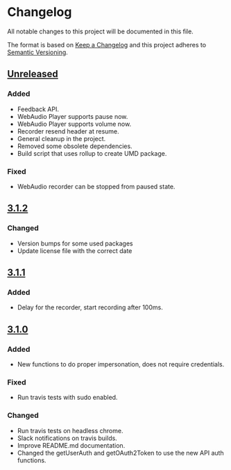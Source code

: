 # Changelog

All notable changes to this project will be documented in this file.

The format is based on [Keep a Changelog](http://keepachangelog.com)
and this project adheres to [Semantic Versioning](http://semver.org).

## [Unreleased]
### Added
- Feedback API.
- WebAudio Player supports pause now.
- WebAudio Player supports volume now.
- Recorder resend header at resume.
- General cleanup in the project.
- Removed some obsolete dependencies.
- Build script that uses rollup to create UMD package.

### Fixed
- WebAudio recorder can be stopped from paused state.

## [3.1.2]

### Changed

- Version bumps for some used packages
- Update license file with the correct date

## [3.1.1]

### Added

- Delay for the recorder, start recording after 100ms.

## [3.1.0]

### Added

- New functions to do proper impersonation, does not require credentials.

### Fixed

- Run travis tests with sudo enabled.

### Changed

- Run travis tests on headless chrome.
- Slack notifications on travis builds.
- Improve README.md documentation.
- Changed the getUserAuth and getOAuth2Token to use the new API auth functions.


[Unreleased]: https://github.com/itslanguage/itslanguage-js/compare/v3.1.2...HEAD
[3.1.2]: https://github.com/itslanguage/itslanguage-js/compare/v3.1.1...v3.1.2
[3.1.1]: https://github.com/itslanguage/itslanguage-js/compare/v3.1.0...v3.1.1
[3.1.0]: https://github.com/itslanguage/itslanguage-js/compare/v3.0.1...v3.1.0
